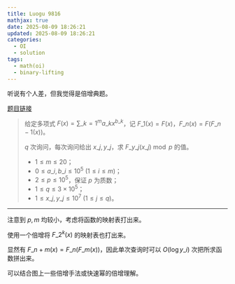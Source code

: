 ```yaml
---
title: Luogu 9816
mathjax: true
date: 2025-08-09 18:26:21
updated: 2025-08-09 18:26:21
categories:
  - OI
  - solution
tags:
  - math(oi)
  - binary-lifting
---
```


听说有个人差，但我觉得是倍增典题。

[题目链接](https://www.luogu.com.cn/problem/P9816)

> 给定多项式 $F\left(x\right)=\sum\_{k=1}^{m}a\_{k}x^{b\_k}$，记 $F\_{1}\left(x\right)=F\left(x\right)$，$F\_{n}\left(x\right)=F\left(F\_{n-1}\left(x\right)\right)$。
>
> $q$ 次询问，每次询问给出 $x\_j,y\_j$，求 $F\_{y\_j}\left(x\_j\right)\bmod p$ 的值。
>
> + $1\leqslant m\leqslant 20$；
> + $0\leqslant a\_i,b\_i\leqslant 10^{5}~\left(1\leqslant i\leqslant m\right)$；
> + $2\leqslant p\leqslant 10^{5}$，保证 $p$ 为质数；
> + $1\leqslant q\leqslant 3\times 10^{5}$；
> + $1\leqslant x\_j,y\_j\leqslant 10^{7}~\left(1\leqslant j\leqslant q\right)$。

<!-- more -->

---

注意到 $p,m$ 均较小，考虑将函数的映射表打出来。

使用一个倍增将 $F\_{2^{k}}\left(x\right)$ 的映射表也打出来。

显然有 $F\_{n+m}\left(x\right)=F\_{n}\left(F\_{m}\left(x\right)\right)$，因此单次查询时可以 $O\left(\log y\_{i}\right)$ 次把所求函数拼出来。

可以结合图上一些倍增手法或快速幂的倍增理解。
